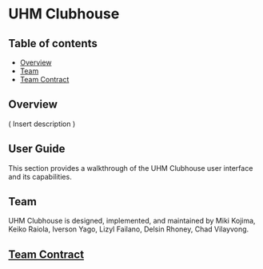 # UHM Clubhouse

## Table of contents

* [Overview](#overview)
* [Team](#team)
* [Team Contract]()

## Overview 
( Insert description )

## User Guide
This section provides a walkthrough of the UHM Clubhouse user interface and its capabilities.

## Team
UHM Clubhouse is designed, implemented, and maintained by Miki Kojima, Keiko Raiola, Iverson Yago, Lizyl Failano, Delsin Rhoney, Chad Vilayvong.

## [Team Contract](https://docs.google.com/document/d/17iacQBDx85FvQOAC1Jws0_lws82LN-tlW3v9oX7Rp2A/edit?usp=sharing)


